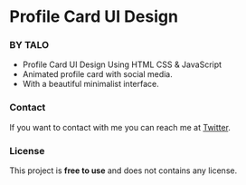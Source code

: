 # Profile Card UI Design
### BY TALO

- Profile Card UI Design Using HTML CSS & JavaScript
- Animated profile card with social media.
- With a beautiful minimalist interface.

### Contact

If you want to contact with me you can reach me at [Twitter](https://www.twitter.com/taloisik).

### License

This project is **free to use** and does not contains any license.

